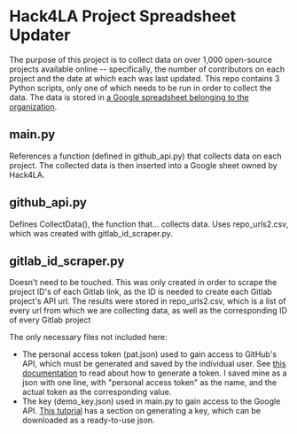 # Hack4LA Project Spreadsheet Updater
The purpose of this project is to collect data on over 1,000 open-source projects available online -- specifically, the number of contributors on each project and the date at which each was last updated. This repo contains 3 Python scripts, only one of which needs to be run in order to collect the data. The data is stored in [a Google spreadsheet belonging to the organization](https://docs.google.com/spreadsheets/d/1LFResU_pcP5IMwz92dmPQRoKJ4lNa3tvr-_COJiE_hc/edit#gid=0).

## main.py
References a function (defined in github_api.py) that collects data on each project. The collected data is then inserted into a Google sheet owned by Hack4LA.  

## github_api.py
Defines CollectData(), the function that... collects data. Uses repo_urls2.csv, which was created with gitlab_id_scraper.py.  

## gitlab_id_scraper.py
Doesn't need to be touched. This was only created in order to scrape the project ID's of each Gitlab link, as the ID is needed to create each Gitlab project's API url. The results were stored in repo_urls2.csv, which is a list of every url from which we are collecting data, as well as the corresponding ID of every Gitlab project

The only necessary files not included here: 
- The personal access token (pat.json) used to gain access to GitHub's API, which must be generated and saved by the individual user. See [this documentation](https://docs.github.com/en/authentication/keeping-your-account-and-data-secure/creating-a-personal-access-token#creating-a-personal-access-token-classic) to read about how to generate a token. I saved mine as a json with one line, with "personal access token" as the name, and the actual token as the corresponding value.
- The key (demo_key.json) used in main.py to gain access to the Google API. [This tutorial](https://www.youtube.com/watch?v=PKLG5pfs4nY) has a section on generating a key, which can be downloaded as a ready-to-use json.